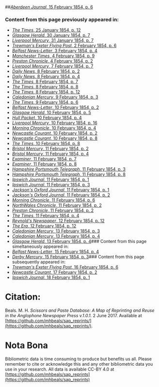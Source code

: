 ##[*Aberdeen Journal*, 15 February 1854, p. 6](https://mhbeals.github.io/sap_html/Aberdeen-Journal/Aberdeen-Journal-15-February-1854-p-6)

### Content from this page previously appeared in:
+ [*The Times*, 25 January 1854, p. 12](https://mhbeals.github.io/sap_html/The-Times/The-Times-25-January-1854-p-12)
+ [*Glasgow Herald*, 30 January 1854, p. 7](https://mhbeals.github.io/sap_html/Glasgow-Herald/Glasgow-Herald-30-January-1854-p-7)
+ [*Liverpool Mercury*, 31 January 1854, p. 7](https://mhbeals.github.io/sap_html/Liverpool-Mercury/Liverpool-Mercury-31-January-1854-p-7)
+ [*Trewman's Exeter Flying Post*, 2 February 1854, p. 6](https://mhbeals.github.io/sap_html/Trewman's-Exeter-Flying-Post/Trewman's-Exeter-Flying-Post-2-February-1854-p-6)
+ [*Belfast News-Letter*, 3 February 1854, p. 4](https://mhbeals.github.io/sap_html/Belfast-News-Letter/Belfast-News-Letter-3-February-1854-p-4)
+ [*Manchester Times*, 4 February 1854, p. 9](https://mhbeals.github.io/sap_html/Manchester-Times/Manchester-Times-4-February-1854-p-9)
+ [*Preston Chronicle*, 4 February 1854, p. 2](https://mhbeals.github.io/sap_html/Preston-Chronicle/Preston-Chronicle-4-February-1854-p-2)
+ [*Liverpool Mercury*, 7 February 1854, p. 7](https://mhbeals.github.io/sap_html/Liverpool-Mercury/Liverpool-Mercury-7-February-1854-p-7)
+ [*Daily News*, 8 February 1854, p. 2](https://mhbeals.github.io/sap_html/Daily-News/Daily-News-8-February-1854-p-2)
+ [*Daily News*, 8 February 1854, p. 4](https://mhbeals.github.io/sap_html/Daily-News/Daily-News-8-February-1854-p-4)
+ [*The Times*, 8 February 1854, p. 7](https://mhbeals.github.io/sap_html/The-Times/The-Times-8-February-1854-p-7)
+ [*The Times*, 8 February 1854, p. 8](https://mhbeals.github.io/sap_html/The-Times/The-Times-8-February-1854-p-8)
+ [*The Times*, 8 February 1854, p. 12](https://mhbeals.github.io/sap_html/The-Times/The-Times-8-February-1854-p-12)
+ [*Caledonian Mercury*, 9 February 1854, p. 3](https://mhbeals.github.io/sap_html/Caledonian-Mercury/Caledonian-Mercury-9-February-1854-p-3)
+ [*The Times*, 9 February 1854, p. 6](https://mhbeals.github.io/sap_html/The-Times/The-Times-9-February-1854-p-6)
+ [*Belfast News-Letter*, 10 February 1854, p. 2](https://mhbeals.github.io/sap_html/Belfast-News-Letter/Belfast-News-Letter-10-February-1854-p-2)
+ [*Glasgow Herald*, 10 February 1854, p. 5](https://mhbeals.github.io/sap_html/Glasgow-Herald/Glasgow-Herald-10-February-1854-p-5)
+ [*Hull Packet*, 10 February 1854, p. 4](https://mhbeals.github.io/sap_html/Hull-Packet/Hull-Packet-10-February-1854-p-4)
+ [*Liverpool Mercury*, 10 February 1854, p. 16](https://mhbeals.github.io/sap_html/Liverpool-Mercury/Liverpool-Mercury-10-February-1854-p-16)
+ [*Morning Chronicle*, 10 February 1854, p. 4](https://mhbeals.github.io/sap_html/Morning-Chronicle/Morning-Chronicle-10-February-1854-p-4)
+ [*Newcastle Courant*, 10 February 1854, p. 2](https://mhbeals.github.io/sap_html/Newcastle-Courant/Newcastle-Courant-10-February-1854-p-2)
+ [*Newcastle Courant*, 10 February 1854, p. 8](https://mhbeals.github.io/sap_html/Newcastle-Courant/Newcastle-Courant-10-February-1854-p-8)
+ [*The Times*, 10 February 1854, p. 8](https://mhbeals.github.io/sap_html/The-Times/The-Times-10-February-1854-p-8)
+ [*Bristol Mercury*, 11 February 1854, p. 2](https://mhbeals.github.io/sap_html/Bristol-Mercury/Bristol-Mercury-11-February-1854-p-2)
+ [*Bristol Mercury*, 11 February 1854, p. 4](https://mhbeals.github.io/sap_html/Bristol-Mercury/Bristol-Mercury-11-February-1854-p-4)
+ [*Examiner*, 11 February 1854, p. 7](https://mhbeals.github.io/sap_html/Examiner/Examiner-11-February-1854-p-7)
+ [*Examiner*, 11 February 1854, p. 8](https://mhbeals.github.io/sap_html/Examiner/Examiner-11-February-1854-p-8)
+ [*Hampshire Portsmouth Telegraph*, 11 February 1854, p. 3](https://mhbeals.github.io/sap_html/Hampshire-Portsmouth-Telegraph/Hampshire-Portsmouth-Telegraph-11-February-1854-p-3)
+ [*Hampshire Portsmouth Telegraph*, 11 February 1854, p. 8](https://mhbeals.github.io/sap_html/Hampshire-Portsmouth-Telegraph/Hampshire-Portsmouth-Telegraph-11-February-1854-p-8)
+ [*Ipswich Journal*, 11 February 1854, p. 1](https://mhbeals.github.io/sap_html/Ipswich-Journal/Ipswich-Journal-11-February-1854-p-1)
+ [*Ipswich Journal*, 11 February 1854, p. 3](https://mhbeals.github.io/sap_html/Ipswich-Journal/Ipswich-Journal-11-February-1854-p-3)
+ [*Jackson's Oxford Journal*, 11 February 1854, p. 1](https://mhbeals.github.io/sap_html/Jackson's-Oxford-Journal/Jackson's-Oxford-Journal-11-February-1854-p-1)
+ [*Jackson's Oxford Journal*, 11 February 1854, p. 2](https://mhbeals.github.io/sap_html/Jackson's-Oxford-Journal/Jackson's-Oxford-Journal-11-February-1854-p-2)
+ [*Morning Chronicle*, 11 February 1854, p. 6](https://mhbeals.github.io/sap_html/Morning-Chronicle/Morning-Chronicle-11-February-1854-p-6)
+ [*NorthWales Chronicle*, 11 February 1854, p. 2](https://mhbeals.github.io/sap_html/NorthWales-Chronicle/NorthWales-Chronicle-11-February-1854-p-2)
+ [*Preston Chronicle*, 11 February 1854, p. 2](https://mhbeals.github.io/sap_html/Preston-Chronicle/Preston-Chronicle-11-February-1854-p-2)
+ [*The Times*, 11 February 1854, p. 4](https://mhbeals.github.io/sap_html/The-Times/The-Times-11-February-1854-p-4)
+ [*Reynold's Newspaper*, 12 February 1854, p. 12](https://mhbeals.github.io/sap_html/Reynold's-Newspaper/Reynold's-Newspaper-12-February-1854-p-12)
+ [*The Era*, 12 February 1854, p. 12](https://mhbeals.github.io/sap_html/The-Era/The-Era-12-February-1854-p-12)
+ [*Caledonian Mercury*, 13 February 1854, p. 3](https://mhbeals.github.io/sap_html/Caledonian-Mercury/Caledonian-Mercury-13-February-1854-p-3)
+ [*Caledonian Mercury*, 13 February 1854, p. 4](https://mhbeals.github.io/sap_html/Caledonian-Mercury/Caledonian-Mercury-13-February-1854-p-4)
+ [*Glasgow Herald*, 13 February 1854, p. 4](https://mhbeals.github.io/sap_html/Glasgow-Herald/Glasgow-Herald-13-February-1854-p-4)### Content from this page simeltaneously appeared in:
+ [*Belfast News-Letter*, 15 February 1854, p. 4](https://mhbeals.github.io/sap_html/Belfast-News-Letter/Belfast-News-Letter-15-February-1854-p-4)
+ [*Derby Mercury*, 15 February 1854, p. 3](https://mhbeals.github.io/sap_html/Derby-Mercury/Derby-Mercury-15-February-1854-p-3)### Content from this page subsequently appeared in:
+ [*Trewman's Exeter Flying Post*, 16 February 1854, p. 6](https://mhbeals.github.io/sap_html/Trewman's-Exeter-Flying-Post/Trewman's-Exeter-Flying-Post-16-February-1854-p-6)
+ [*Newcastle Courant*, 17 February 1854, p. 2](https://mhbeals.github.io/sap_html/Newcastle-Courant/Newcastle-Courant-17-February-1854-p-2)
+ [*Ipswich Journal*, 18 February 1854, p. 1](https://mhbeals.github.io/sap_html/Ipswich-Journal/Ipswich-Journal-18-February-1854-p-1)
                    
# Citation: 

Beals. M. H. *Scissors and Paste Database: A Map of Reprinting and Reuse in the Anglophone Newspaper Press v.1.0.1.* 2 June 2017. Available at [https://github.com/mhbeals/sap_reprints/](https://github.com/mhbeals/sap_reprints/). 
                    
# Nota Bona

Bibliometric data is time consuming to produce but benefits us all. Please remember to cite or acknowledge this and any other bibliometric data you use in your research. All data is available CC-BY 4.0 at [https://github.com/mhbeals/sap_reprints](https://github.com/mhbeals/sap_reprints)